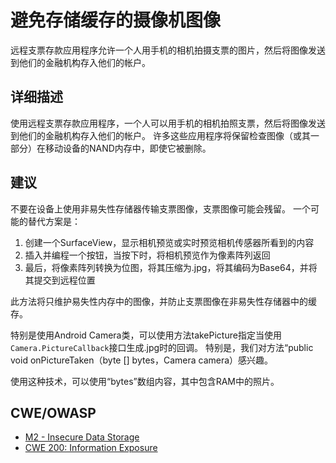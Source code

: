 # 避免存储缓存的摄像机图像

远程支票存款应用程序允许一个人用手机的相机拍摄支票的图片，然后将图像发送到他们的金融机构存入他们的帐户。

## 详细描述

使用远程支票存款应用程序，一个人可以用手机的相机拍照支票，然后将图像发送到他们的金融机构存入他们的帐户。 许多这些应用程序将保留检查图像（或其一部分）在移动设备的NAND内存中，即使它被删除。

## 建议

不要在设备上使用非易失性存储器传输支票图像，支票图像可能会残留。 一个可能的替代方案是：

1. 创建一个SurfaceView，显示相机预览或实时预览相机传感器所看到的内容
2. 插入并编程一个按钮，当按下时，将相机预览作为像素阵列返回
3. 最后，将像素阵列转换为位图，将其压缩为.jpg，将其编码为Base64，并将其提交到远程位置

此方法将只维护易失性内存中的图像，并防止支票图像在非易失性存储器中的缓存。

特别是使用Android Camera类，可以使用方法takePicture指定当使用`Camera.PictureCallback`接口生成.jpg时的回调。 特别是，我们对方法“public void onPictureTaken（byte [] bytes，Camera camera）感兴趣。

使用这种技术，可以使用“bytes”数组内容，其中包含RAM中的照片。

## CWE/OWASP

 * [M2 - Insecure Data Storage](https://www.owasp.org/index.php/Mobile_Top_10_2016-M2-Insecure_Data_Storage)
 * [CWE 200: Information Exposure](http://cwe.mitre.org/data/definitions/200.html)

